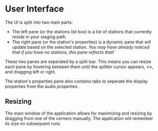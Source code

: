 # User Interface

The UI is split into two main parts:
- The left pane (or the stations list box) is a list of stations that currently reside in your staging path.
- The right pane (or the station's properties) is a dynamic pane that will update based on the selected station. *You may have already noticed that if you have no stations, this pane reflects that!*

These two panes are seperated by a split-bar. This means you can resize each pane by hovering between them until the splitter cursor appears, ↔️, and dragging left or right.

The station's properties pane also contains tabs to seperate the display properties from the audio properties.

## Resizing

The main window of the application allows for maximizing and resizing by dragging from one of the corners manually. The application will remember its size on subsequent runs.